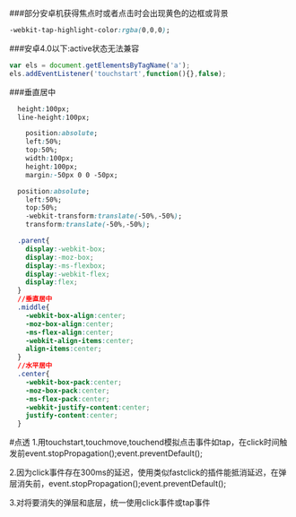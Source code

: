 ###部分安卓机获得焦点时或者点击时会出现黄色的边框或背景
```css
-webkit-tap-highlight-color:rgba(0,0,0);
```
###安卓4.0以下:active状态无法兼容
```javascript
var els = document.getElementsByTagName('a');
els.addEventListener('touchstart',function(){},false);
```
###垂直居中
```css
  height:100px;
  line-height:100px;
```
```css
    position:absolute;
    left:50%;
    top:50%;
    width:100px;
    height:100px;
    margin:-50px 0 0 -50px;
```
```css
  position:absolute;
    left:50%;
    top:50%;
    -webkit-transform:translate(-50%,-50%);
    transform:translate(-50%,-50%);
```
```css
  .parent{
    display:-webkit-box;
    display:-moz-box;
    display:-ms-flexbox;
    display:-webkit-flex;
    display:flex;
  }
  //垂直居中
  .middle{
    -webkit-box-align:center;
    -moz-box-align:center;
    -ms-flex-align:center;
    -webkit-align-items:center;
    align-items:center;
  }
  //水平居中
  .center{
    -webkit-box-pack:center;
    -moz-box-pack:center;
    -ms-flex-pack:center;
    -webkit-justify-content:center;
    justify-content:center;
  }
```
#点透
1.用touchstart,touchmove,touchend模拟点击事件如tap，在click时间触发前event.stopPropagation();event.preventDefault();

2.因为click事件存在300ms的延迟，使用类似fastclick的插件能抵消延迟，在弹层消失前，event.stopPropagation();event.preventDefault();

3.对将要消失的弹层和底层，统一使用click事件或tap事件

